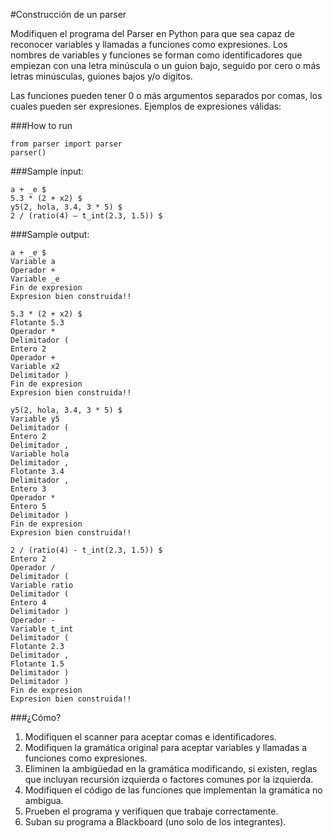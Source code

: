 #Construcción de un parser

Modifiquen el programa del Parser en Python para que sea capaz de reconocer
variables y llamadas a funciones como expresiones.
Los nombres de variables y funciones se forman como identificadores que empiezan
con una letra minúscula o un guion bajo, seguido por cero o más letras
minúsculas, guiones bajos y/o dígitos.

Las funciones pueden tener 0 o más argumentos separados por comas, los cuales pueden ser expresiones.
Ejemplos de expresiones válidas:

###How to run
```
from parser import parser
parser()
```

###Sample input:
```
a + _e $
5.3 * (2 + x2) $
y5(2, hola, 3.4, 3 * 5) $
2 / (ratio(4) – t_int(2.3, 1.5)) $

```

###Sample output:

```
a + _e $
Variable a
Operador +
Variable _e
Fin de expresion
Expresion bien construida!!

5.3 * (2 + x2) $
Flotante 5.3
Operador *
Delimitador (
Entero 2
Operador +
Variable x2
Delimitador )
Fin de expresion
Expresion bien construida!!

y5(2, hola, 3.4, 3 * 5) $
Variable y5
Delimitador (
Entero 2
Delimitador ,
Variable hola
Delimitador ,
Flotante 3.4
Delimitador ,
Entero 3
Operador *
Entero 5
Delimitador )
Fin de expresion
Expresion bien construida!!

2 / (ratio(4) - t_int(2.3, 1.5)) $
Entero 2
Operador /
Delimitador (
Variable ratio
Delimitador (
Entero 4
Delimitador )
Operador -
Variable t_int
Delimitador (
Flotante 2.3
Delimitador ,
Flotante 1.5
Delimitador )
Delimitador )
Fin de expresion
Expresion bien construida!!

```



###¿Cómo?

1. Modifiquen el scanner para aceptar comas e identificadores.
2. Modifiquen la gramática original para aceptar variables y llamadas a funciones como expresiones.
3. Eliminen la ambigüedad en la gramática modificando, si existen, reglas que incluyan recursión izquierda o factores comunes por la izquierda.
4. Modifiquen el código de las funciones que implementan la gramática no ambigua.
5. Prueben el programa y verifiquen que trabaje correctamente.
6. Suban su programa a Blackboard (uno solo de los integrantes).
